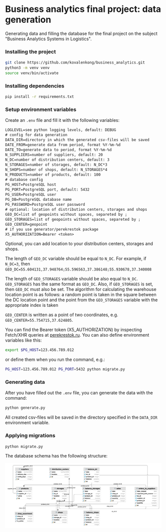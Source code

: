 # Business analytics final project: data generation

Generating data and filling the database for the final project on the subject "Business Analytics Systems in Logistics".

### Installing the project

```bash
git clone https://github.com/kovalenkong/business_analytics.git
python3 -m venv venv
source venv/bin/activate
```

### Installing dependencies

```bash
pip install -r requirements.txt
```

### Setup environment variables

Create an `.env` file and fill it with the following variables:

```dotenv
LOGLEVEL=see python logging levels, default: DEBUG
# config for data generation
DATA_DIR=directory in which the generated csv-files will be saved
DATE_FROM=generate data from period, format %Y-%m-%d
DATE_TO=generate data to period, format %Y-%m-%d
N_SUPPLIERS=number of suppliers, default: 20
N_DC=number of distribution centers, default: 3
N_STORAGES=number of storages, default: N_DC*3
N_SHOPS=number of shops, default: N_STORAGES*4
N_PRODUCTS=number of products, default: 100
# database config
PG_HOST=PostgreSQL host
PG_PORT=PostgreSQL port, default: 5432
PG_USER=PostgreSQL user
PG_DB=PostgreSQL database name
PG_PASSWORD=PostgreSQL user password
# optional: location of distribution centers, storages and shops
GEO_DC=list of geopoints without spaces, separeted by ;
GEO_STORAGES=list of geopoints without spaces, separeted by ;
GEO_CENTER=geopoint
# if you use generator/perekrestok package
X5_AUTHORIZATION=Bearer <token>
```

Optional, you can add location to your distribution centers, storages and shops.

The length of `GEO_DC` variable should be equal to `N_DC`.
For example, if `N_DC=3`, then `GEO_DC=55.604131,37.948764;55.596563,37.386148;55.930678,37.340008`

The length of `GEO_STORAGES` variable should be also equal to `N_DC`.
`GEO_STORAGES` has the same format as `GEO_DC`.
Also, if `GEO_STORAGES` is set, then `GEO_DC` must also be set.
The algorithm for calculating the warehouse location point is as follows:
a random point is taken in the square between the DC location point
and the point from the `GEO_STORAGES` variable with the appropriate index is taken

`GEO_CENTER` is written as a point of two coordinates, e.g. `GEO_CENTER=55.754715,37.624805`.

You can find the Bearer token (X5_AUTHORIZATION) by inspecting Fetch/XHR queries
at [perekrestok.ru](https://www.perekrestok.ru/).
You can also define environment variables like this:

```bash
export $PG_HOST=123.456.789.012
```

or define them when you run the command, e.g.:

```bash
PG_HOST=123.456.789.012 PG_PORT=5432 python migrate.py
```

### Generating data

After you have filled out the `.env` file, you can generate the data with the command:

```bash
python generate.py
```

All created csv-files will be saved in the directory specified in the `DATA_DIR` environment variable.

### Applying migrations

```bash
python migrate.py
```

The database schema has the following structure:

![database scheme](migrations/db_scheme.png)
